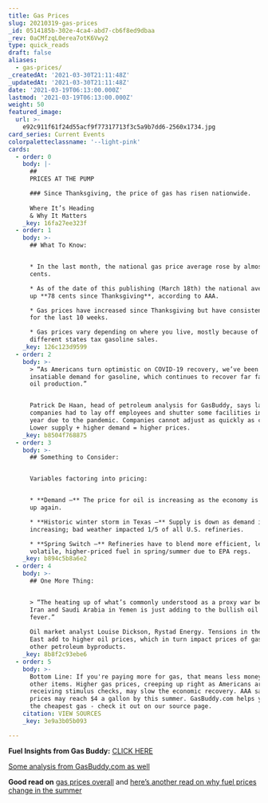 ```yaml
---
title: Gas Prices
slug: 20210319-gas-prices
_id: 0514185b-302e-4ca4-abd7-cb6f8ed9dbaa
_rev: 0aCMfzqL0erea7otK6Vwy2
type: quick_reads
draft: false
aliases:
  - gas-prices/
_createdAt: '2021-03-30T21:11:48Z'
_updatedAt: '2021-03-30T21:11:48Z'
date: '2021-03-19T06:13:00.000Z'
lastmod: '2021-03-19T06:13:00.000Z'
weight: 50
featured_image:
  url: >-
    e92c911f61f24d55acf9f77317713f3c5a9b7dd6-2560x1734.jpg
card_series: Current Events
colorpaletteclassname: '--light-pink'
cards:
  - order: 0
    body: |-
      ##   
      PRICES AT THE PUMP

      ### Since Thanksgiving, the price of gas has risen nationwide.  
        
      Where It’s Heading  
      & Why It Matters
    _key: 16fa27ee323f
  - order: 1
    body: >-
      ## What To Know:


      * In the last month, the national gas price average rose by almost 40
      cents.

      * As of the date of this publishing (March 18th) the national average is
      up **78 cents since Thanksgiving**, according to AAA.

      * Gas prices have increased since Thanksgiving but have consistently risen
      for the last 10 weeks.

      * Gas prices vary depending on where you live, mostly because of the way
      different states tax gasoline sales.
    _key: 126c123d9599
  - order: 2
    body: >-
      > “As Americans turn optimistic on COVID-19 recovery, we’ve been seeing
      insatiable demand for gasoline, which continues to recover far faster than
      oil production.”


      Patrick De Haan, head of petroleum analysis for GasBuddy, says large oil
      companies had to lay off employees and shutter some facilities in the last
      year due to the pandemic. Companies cannot adjust as quickly as consumers.
      Lower supply + higher demand = higher prices.
    _key: b8504f768875
  - order: 3
    body: >-
      ## Something to Consider:


      Variables factoring into pricing:


      * **Demand –** The price for oil is increasing as the economy is heating
      up again.

      * **Historic winter storm in Texas –** Supply is down as demand is
      increasing; bad weather impacted 1/5 of all U.S. refineries.

      * **Spring Switch –** Refineries have to blend more efficient, less
      volatile, higher-priced fuel in spring/summer due to EPA regs.
    _key: b894c5b8a6e2
  - order: 4
    body: >-
      ## One More Thing:


      > “The heating up of what’s commonly understood as a proxy war between
      Iran and Saudi Arabia in Yemen is just adding to the bullish oil price
      fever.”  
        
      Oil market analyst Louise Dickson, Rystad Energy. Tensions in the Middle
      East add to higher oil prices, which in turn impact prices of gasoline and
      other petroleum byproducts.
    _key: 8b8f2c93ebe6
  - order: 5
    body: >-
      Bottom Line: If you're paying more for gas, that means less money for
      other items. Higher gas prices, creeping up right as Americans are
      receiving stimulus checks, may slow the economic recovery. AAA says gas
      prices may reach $4 a gallon by this summer. GasBuddy.com helps you find
      the cheapest gas - check it out on our source page.
    citation: VIEW SOURCES
    _key: 3e9a3b05b093

---
```

**Fuel Insights from Gas Buddy:** [CLICK HERE](https://fuelinsights.gasbuddy.com/?_ga=2.7857850.962058628.1615999040-1086759537.1615999040)

[Some analysis from GasBuddy.com as well](https://www.gasbuddy.com/go/gas-prices-report-march-15-2021)

**Good read on** [gas prices overall](https://www.seattletimes.com/business/why-4-a-gallon-gas-may-be-coming-your-way-this-summer/) and [here’s another read on why fuel prices change in the summer](https://www.convenience.org/Topics/Fuels/Changing-Seasons-Changing-Gas-Prices)